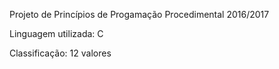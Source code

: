 Projeto de Princípios de Progamação Procedimental 2016/2017

Linguagem utilizada: C

Classificação: 12 valores
